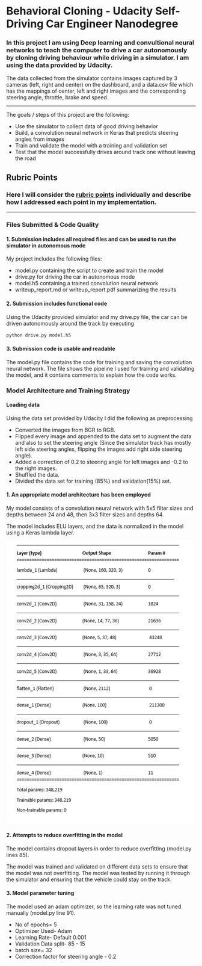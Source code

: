 # **Behavioral Cloning - Udacity Self-Driving Car Engineer Nanodegree** 



### In this project I am using Deep learning and convultional neural networks to teach the computer to drive a car autonomously by cloning driving behaviour while driving in a simulator. I am using the data provided by Udacity.

The data collected from the simulator contains images captured by 3 cameras (left, right and center) on the dashboard, and a data.csv file which has the mappings of center, left and right images and the corresponding steering angle, throttle, brake and speed.

---

The goals / steps of this project are the following:
* Use the simulator to collect data of good driving behavior
* Build, a convolution neural network in Keras that predicts steering angles from images
* Train and validate the model with a training and validation set
* Test that the model successfully drives around track one without leaving the road

[//]: # (Image References)

[image1]: ./examples/Architecture.png "Architecture"
[image2]: ./examples/placeholder.png "Grayscaling"
[image3]: ./examples/placeholder_small.png "Recovery Image"
[image4]: ./examples/placeholder_small.png "Recovery Image"
[image5]: ./examples/placeholder_small.png "Recovery Image"
[image6]: ./examples/placeholder_small.png "Normal Image"
[image7]: ./examples/placeholder_small.png "Flipped Image"

## Rubric Points
### Here I will consider the [rubric points](https://review.udacity.com/#!/rubrics/432/view) individually and describe how I addressed each point in my implementation.  

---
### Files Submitted & Code Quality

#### 1. Submission includes all required files and can be used to run the simulator in autonomous mode

My project includes the following files:
* model.py containing the script to create and train the model
* drive.py for driving the car in autonomous mode
* model.h5 containing a trained convolution neural network 
* writeup_report.md or writeup_report.pdf summarizing the results

#### 2. Submission includes functional code
Using the Udacity provided simulator and my drive.py file, the car can be driven autonomously around the track by executing 
```sh
python drive.py model.h5
```

#### 3. Submission code is usable and readable

The model.py file contains the code for training and saving the convolution neural network. The file shows the pipeline I used for training and validating the model, and it contains comments to explain how the code works.

### Model Architecture and Training Strategy

#### Loading data

Using the data set provided by Udacity I did the following as preprocessing

* Converted the images from BGR to RGB.
* Flipped every image and appended to the data set to augment the data and also to set the steering angle (Since the simulator track has mostly left side steering angles, flipping the images add right side steering angle).
* Added a correction of 0.2 to steering angle for left images and -0.2 to the right images.
* Shuffled the data.
* Divided the data set for training (85%) and validation(15%) set.

#### 1. An appropriate model architecture has been employed

My model consists of a convolution neural network with 5x5 filter sizes and depths between 24 and 48, then 3x3 filter sizes and depths 64.

The model includes ELU layers, and the data is normalized in the model using a Keras lambda layer. 

![alt text][image1]

#### 2. Attempts to reduce overfitting in the model

The model contains dropout layers in order to reduce overfitting (model.py lines 85). 

The model was trained and validated on different data sets to ensure that the model was not overfitting. The model was tested by running it through the simulator and ensuring that the vehicle could stay on the track.

#### 3. Model parameter tuning

The model used an adam optimizer, so the learning rate was not tuned manually (model.py line 91).
* No of epochs= 5
* Optimizer Used- Adam
* Learning Rate- Default 0.001
* Validation Data split- 85 - 15
* batch size= 32
* Correction factor for steering angle - 0.2
